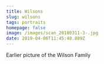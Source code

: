 ```yaml
---
title: Wilsons
slug: wilsons
tags: portraits
homepage: false
image: /images/scan_20180311-3-.jpg
date: 2019-04-06T11:45:48.889Z
---
```

Earlier picture of the Wilson Family
